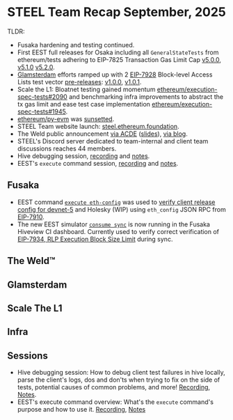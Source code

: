 # STEEL Team Recap September, 2025

TLDR:

- Fusaka hardening and testing continued.
- First EEST full releases for Osaka including all `GeneralStateTests` from ethereum/tests adhering to EIP-7825 Transaction Gas Limit Cap [v5.0.0](https://github.com/ethereum/execution-spec-tests/releases/tag/v5.0.0), [v5.1.0](https://github.com/ethereum/execution-spec-tests/releases/tag/v5.1.0) [v5.2.0](https://github.com/ethereum/execution-spec-tests/releases/tag/v5.2.0).
- [Glamsterdam](https://forkcast.org/upgrade/glamsterdam/) efforts ramped up with 2 [EIP-7928](https://forkcast.org/upgrade/glamsterdam/#eip-7928) Block-level Access Lists test vector [pre-releases](https://eest.ethereum.org/main/running_tests/releases/#pre-release-and-devnet-releases): [v1.0.0](https://github.com/ethereum/execution-spec-tests/releases/tag/bal%40v1.0.0), [v1.0.1](https://github.com/ethereum/execution-spec-tests/releases/tag/bal%40v1.0.1).
- Scale the L1: Bloatnet testing gained momentum [ethereum/execution-spec-tests#2090](https://github.com/ethereum/execution-spec-tests/pull/2090) and benchmarking infra improvements to abstract the tx gas limit and ease test case implementation [ethereum/execution-spec-tests#1945](https://github.com/ethereum/execution-spec-tests/pull/1945).
- [ethereum/py-evm](https://github.com/ethereum/py-evm) was [sunsetted](https://snakecharmers.ethereum.org/sunsetting-support-for-py-evm/).
- STEEL Team website launch: [steel.ethereum.foundation](https://steel.ethereum.foundation/home/main/).
- The Weld public announcement [via ACDE](https://www.youtube.com/live/wc40rKbl2LY?&t=2302) ([slides](https://notes.ethereum.org/@danceratopz/weld-announcement#/)), [via blog](https://steel.ethereum.foundation/blog/blog_posts/2025-09-11_weld-announcement/).
- STEEL's Discord server dedicated to team-internal and client team discussions reaches 44 members.
- Hive debugging session, [recording](https://drive.google.com/file/d/14EzwceHRmjVA8_bKW9cUmjDMofqzNUB6/view?usp=drive_web) and [notes](https://drive.google.com/file/d/14EzwceHRmjVA8_bKW9cUmjDMofqzNUB6/view?usp=drive_web).
- EEST's `execute` command session, [recording](https://drive.google.com/file/d/1UfX4rGds3tWfYGRbjbh5CcFZJuI8xnuu/view?usp=sharing) and [notes](https://docs.google.com/document/d/1ukyI0x95K-5p9-ymFID8rwuo66xZR2ehupbLrMRxlyU/edit?usp=sharing).

## Fusaka

- EEST command [`execute eth-config`](https://eest.ethereum.org/main/running_tests/execute/eth_config/) was used to [verify client release config for devnet-5](https://steel.ethereum.foundation/blog/blog_posts/2025-09-15_eth-config/) and Holesky (WIP) using `eth_config` JSON RPC from [EIP-7910](https://eips.ethereum.org/EIPS/eip-7910).
- The new EEST simulator [`consume sync`](https://eest.ethereum.org/main/running_tests/running/#sync) is now running in the Fusaka Hiveview CI dashboard. Currently used to verify correct verification of [EIP-7934, RLP Execution Block Size Limit](https://eips.ethereum.org/EIPS/eip-7934) during sync.

## The Weld™

## Glamsterdam

## Scale The L1

## Infra

## Sessions

- Hive debugging session: How to debug client test failures in hive locally, parse the client's logs, dos and don'ts when trying to fix on the side of tests, potential causes of common problems, and more! [Recording](https://drive.google.com/file/d/14EzwceHRmjVA8_bKW9cUmjDMofqzNUB6/view?usp=drive_web), [Notes](https://drive.google.com/file/d/14EzwceHRmjVA8_bKW9cUmjDMofqzNUB6/view?usp=drive_web).
- EEST's execute command overview: What's the `execute` command's purpose and how to use it. [Recording](https://drive.google.com/file/d/1UfX4rGds3tWfYGRbjbh5CcFZJuI8xnuu/view?usp=sharing), [Notes](https://docs.google.com/document/d/1ukyI0x95K-5p9-ymFID8rwuo66xZR2ehupbLrMRxlyU/edit?usp=sharing)